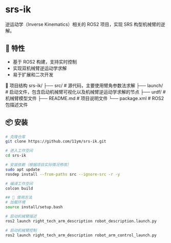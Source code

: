 # srs-ik

逆运动学（Inverse Kinematics）相关的 ROS2 项目，实现 SRS 构型机械臂的逆解。

## 🚀 特性

- 基于 ROS2 构建，支持实时控制
- 实现双机械臂逆运动学求解
- 易于扩展和二次开发


🧱 项目结构
srs-ik/
├── src/                # 源代码，主要使用臂角参数法求解
├── launch/             # 启动文件，包含启动机械臂可视化以及机械臂逆运动学求解的节点
├── urdf/               # 机械臂模型文件
├── README.md           # 项目说明文件
└── package.xml         # ROS2 包描述文件



## 📦 安装

```bash
# 克隆仓库
git clone https://github.com/11ym/srs-ik.git

# 进入工作空间
cd srs-ik

# 安装依赖（根据项目实际情况修改）
sudo apt update
rosdep install --from-paths src --ignore-src -r -y

# 编译工作空间
colcon build

## 🔧 使用方法
# 加载环境
source install/setup.bash

# 启动机械臂描述
ros2 launch right_tech_arm_description robot_description.launch.py

# 启动机械臂控制
ros2 launch right_tech_arm_description robot_arm_control_launch.py
